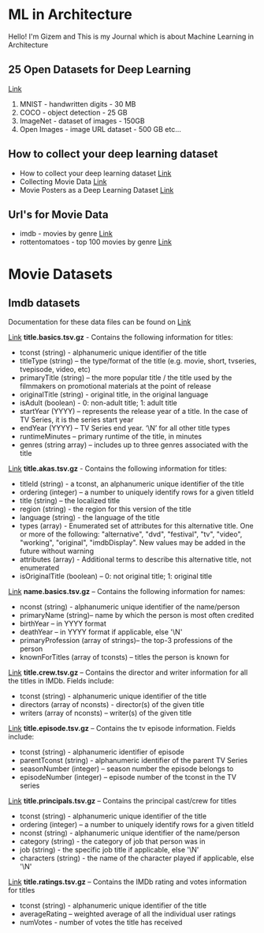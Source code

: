# ML in Architecture

Hello! I'm Gizem and This is my Journal which is about Machine Learning in Architecture 


## 25 Open Datasets for Deep Learning

[Link](https://www.analyticsvidhya.com/blog/2018/03/comprehensive-collection-deep-learning-datasets/) 

1. MNIST - handwritten digits - 30 MB
2. COCO - object detection - 25 GB
3. ImageNet - dataset of images - 150GB
4. Open Images - image URL dataset - 500 GB
etc...

## How to collect your deep learning dataset

- How to collect your deep learning dataset [Link](https://towardsdatascience.com/how-to-collect-your-deep-learning-dataset-2e0eefc0ba24)
- Collecting Movie Data [Link](https://towardsdatascience.com/collecting-movie-data-445ca1ead8e5)
- Movie Posters as a Deep Learning Dataset [Link](https://towardsdatascience.com/movie-posters-81af5707e69a)

## Url's for Movie Data

- imdb - movies by genre [Link](https://www.imdb.com/feature/genre/?ref_=nv_ch_gr)
- rottentomatoes - top 100 movies by genre  [Link](https://www.rottentomatoes.com/top/bestofrt/top_100_western_movies/)

# Movie Datasets

## Imdb datasets 
Documentation for these data files can be found on [Link](http://www.imdb.com/interfaces/)

[Link](name.basics.tsv.gz) **title.basics.tsv.gz** - Contains the following information for titles:
- tconst (string) - alphanumeric unique identifier of the title
- titleType (string) – the type/format of the title (e.g. movie, short, tvseries, tvepisode, video, etc)
- primaryTitle (string) – the more popular title / the title used by the filmmakers on promotional materials at the point of release
- originalTitle (string) - original title, in the original language
- isAdult (boolean) - 0: non-adult title; 1: adult title
- startYear (YYYY) – represents the release year of a title. In the case of TV Series, it is the series start year
- endYear (YYYY) – TV Series end year. ‘\N’ for all other title types
- runtimeMinutes – primary runtime of the title, in minutes
- genres (string array) – includes up to three genres associated with the title

[Link](title.akas.tsv.gz) **title.akas.tsv.gz** - Contains the following information for titles:
- titleId (string) - a tconst, an alphanumeric unique identifier of the title
- ordering (integer) – a number to uniquely identify rows for a given titleId
- title (string) – the localized title
- region (string) - the region for this version of the title
- language (string) - the language of the title
- types (array) - Enumerated set of attributes for this alternative title. One or more of the following: "alternative", "dvd", "festival",      "tv", "video", "working", "original", "imdbDisplay". New values may be added in the future without warning
- attributes (array) - Additional terms to describe this alternative title, not enumerated
- isOriginalTitle (boolean) – 0: not original title; 1: original title

[Link](title.basics.tsv.gz) **name.basics.tsv.gz** – Contains the following information for names:
- nconst (string) - alphanumeric unique identifier of the name/person
- primaryName (string)– name by which the person is most often credited
- birthYear – in YYYY format
- deathYear – in YYYY format if applicable, else '\N'
- primaryProfession (array of strings)– the top-3 professions of the person
- knownForTitles (array of tconsts) – titles the person is known for

[Link](title.crew.tsv.gz) **title.crew.tsv.gz** – Contains the director and writer information for all the titles in IMDb. Fields include:
- tconst (string) - alphanumeric unique identifier of the title
- directors (array of nconsts) - director(s) of the given title
- writers (array of nconsts) – writer(s) of the given title

[Link](title.episode.tsv.gz) **title.episode.tsv.gz** – Contains the tv episode information. Fields include:
- tconst (string) - alphanumeric identifier of episode
- parentTconst (string) - alphanumeric identifier of the parent TV Series
- seasonNumber (integer) – season number the episode belongs to
- episodeNumber (integer) – episode number of the tconst in the TV series

[Link](title.principals.tsv.gz) **title.principals.tsv.gz** – Contains the principal cast/crew for titles
- tconst (string) - alphanumeric unique identifier of the title
- ordering (integer) – a number to uniquely identify rows for a given titleId
- nconst (string) - alphanumeric unique identifier of the name/person
- category (string) - the category of job that person was in
- job (string) - the specific job title if applicable, else '\N'
- characters (string) - the name of the character played if applicable, else '\N'

[Link](title.ratings.tsv.gz) **title.ratings.tsv.gz** – Contains the IMDb rating and votes information for titles
- tconst (string) - alphanumeric unique identifier of the title
- averageRating – weighted average of all the individual user ratings
- numVotes - number of votes the title has received

